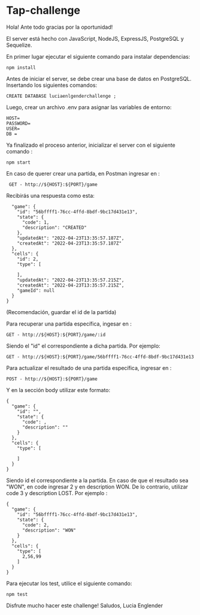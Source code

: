 # Tap-challenge

Hola! Ante todo gracias por la oportunidad!

El server está hecho con JavaScript, NodeJS, ExpressJS, PostgreSQL y Sequelize.

En primer lugar ejecutar el siguiente comando para instalar dependencias:

`npm install `

Antes de iniciar el server, se debe crear una base de datos en PostgreSQL. Insertando los siguientes comandos:

`CREATE DATABASE luciaenlgenderchallenge ;`

Luego, crear un archivo .env para asignar las variables de entorno:

```PORT= 
HOST= 
PASSWORD= 
USER= 
DB = 
```


Ya finalizado el proceso anterior, inicializar el server con el siguiente comando :

`npm start`

En caso de querer crear una partida, en Postman ingresar en :

``` GET - http://${HOST}:${PORT}/game```

Recibirás una respuesta como esta:

```{
  "game": {
    "id": "56bffff1-76cc-4ffd-8bdf-9bc17d431e13",
    "state": {
      "code": 1,
      "description": "CREATED"
    },
    "updatedAt": "2022-04-23T13:35:57.187Z",
    "createdAt": "2022-04-23T13:35:57.187Z"
  },
  "cells": {
    "id": 2,
    "type": [
      
    ],
    "updatedAt": "2022-04-23T13:35:57.215Z",
    "createdAt": "2022-04-23T13:35:57.215Z",
    "gameId": null
  }
}
```

(Recomendación, guardar el id de la partida)

Para recuperar una partida específica, ingesar en :

```GET - http://${HOST}:${PORT}/game/:id```

Siendo el "id" el correspondiente a dicha partida. Por ejemplo: 

```GET - http://${HOST}:${PORT}/game/56bffff1-76cc-4ffd-8bdf-9bc17d431e13```

Para actualizar el resultado de una partida específica, ingresar en :

```POST - http://${HOST}:${PORT}/game```

Y en la sección body utilizar este formato:

```
{
  "game": {
    "id": "",
    "state": {
      "code": ,
      "description": ""
    }
  },
  "cells": {
    "type": [
      
    ]
  }
}
```

Siendo id el correspondiente a la partida. En caso de que el resultado sea "WON", en code ingresar 2 y en description WON. De lo contrario, utilizar code 3 y description LOST. Por ejemplo : 

```
{
  "game": {
    "id": "56bffff1-76cc-4ffd-8bdf-9bc17d431e13",
    "state": {
      "code": 2,
      "description": "WON"
    }
  },
  "cells": {
    "type": [
      2,56,99
    ]
  }
}
```

Para ejecutar los test, utilice el siguiente comando:

`npm test`

Disfrute mucho hacer este challenge!
Saludos, Lucia Englender
